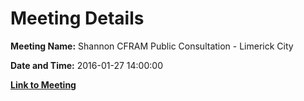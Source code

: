 # Meeting Details

**Meeting Name:** Shannon CFRAM Public Consultation - Limerick City

**Date and Time:** 2016-01-27 14:00:00

**[Link to Meeting](https://www.limerick.ie/council/whats-on/shannon-cfram-public-consultation-limerick-city)**
